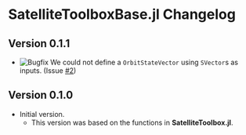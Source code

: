 SatelliteToolboxBase.jl Changelog
=================================

Version 0.1.1
-------------

- ![Bugfix][badge-bugfix] We could not define a `OrbitStateVector` using `SVector`s as
  inputs. (Issue [#2][gh-issue-2])

Version 0.1.0
-------------

- Initial version.
  - This version was based on the functions in **SatelliteToolbox.jl**.

[badge-breaking]: https://img.shields.io/badge/BREAKING-red.svg
[badge-deprecation]: https://img.shields.io/badge/Deprecation-orange.svg
[badge-feature]: https://img.shields.io/badge/Feature-green.svg
[badge-enhancement]: https://img.shields.io/badge/Enhancement-blue.svg
[badge-bugfix]: https://img.shields.io/badge/Bugfix-purple.svg
[badge-info]: https://img.shields.io/badge/Info-gray.svg

[gh-issue-2]: https://github.com/JuliaSpace/SatelliteToolboxBase.jl/issues/2
